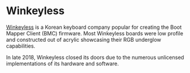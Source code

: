# Winkeyless

[Winkeyless](https://www.winkeyless.kr) is a Korean keyboard company popular for creating the Boot Mapper Client (BMC) firmware. Most Winkeyless boards were low profile and constructed out of acrylic showcasing their RGB underglow capabilities. 

In late 2018, Winkeyless closed its doors due to the numerous unlicensed implementations of its hardware and software. 
